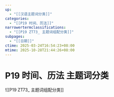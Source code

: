 ```yaml
---
up:
  - "[[汉语主题词分类]]"
categories:
  - "[[P19 时间、历法]]"
narrowertermclassifications:
  - "[[P19 ZT73_ 主题词组配分类]]"
subpages:
  - "[[日期]]"
ctime: 2025-03-24T16:54:23+08:00
mtime: 2025-10-28T21:44:26+08:00
---
```


# P19 时间、历法 主题词分类

![[P19 ZT73_ 主题词组配分类]]
